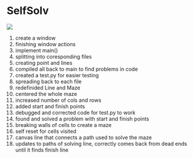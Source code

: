 # SelfSolv
![](SelfSolv.gif)

1) create a window
2) finishing window actions
3) implement main()
4) splitting into coresponding files
5) creating point and lines
6) compiled all back to main to find problems in code
7) created a test.py for easier testing
8) spreading back to each file
9) redefinided Line and Maze
10) centered the whole maze
11) increased number of cols and rows
12) added start and finish points
13) debugged and corrected code for test.py to work
14) found and solved a problem with start and finish points
15) breaking walls of cells to create a maze
16) self reset for cells visited
17) canvas line that connects a path used to solve the maze
18) updates to paths of solving line, correctly comes back from dead ends until it finds finish line
